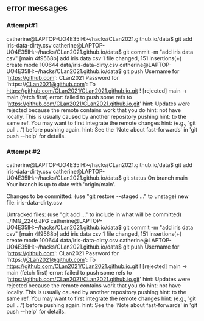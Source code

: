 ## error messages

### Attempt#1
catherine@LAPTOP-UO4E35IH:~/hacks/CLan2021.github.io/data$ git add iris-data-dirty.csv
catherine@LAPTOP-UO4E35IH:~/hacks/CLan2021.github.io/data$ git commit -m "add iris data csv"
[main 4f9568b] add iris data csv
 1 file changed, 151 insertions(+)
 create mode 100644 data/iris-data-dirty.csv
catherine@LAPTOP-UO4E35IH:~/hacks/CLan2021.github.io/data$ git push
Username for 'https://github.com': CLan2021
Password for 'https://CLan2021@github.com':
To https://github.com/CLan2021/CLan2021.github.io.git
 ! [rejected]        main -> main (fetch first)
error: failed to push some refs to 'https://github.com/CLan2021/CLan2021.github.io.git'
hint: Updates were rejected because the remote contains work that you do
hint: not have locally. This is usually caused by another repository pushing
hint: to the same ref. You may want to first integrate the remote changes
hint: (e.g., 'git pull ...') before pushing again.
hint: See the 'Note about fast-forwards' in 'git push --help' for details.

### Attempt #2
catherine@LAPTOP-UO4E35IH:~/hacks/CLan2021.github.io/data$ git add iris-data-dirty.csv
catherine@LAPTOP-UO4E35IH:~/hacks/CLan2021.github.io/data$ git status
On branch main
Your branch is up to date with 'origin/main'.

Changes to be committed:
  (use "git restore --staged <file>..." to unstage)
        new file:   iris-data-dirty.csv

Untracked files:
  (use "git add <file>..." to include in what will be committed)
        ../IMG_2246.JPG
catherine@LAPTOP-UO4E35IH:~/hacks/CLan2021.github.io/data$ git commit -m "add iris data csv"
[main 4f9568b] add iris data csv
 1 file changed, 151 insertions(+)
 create mode 100644 data/iris-data-dirty.csv
catherine@LAPTOP-UO4E35IH:~/hacks/CLan2021.github.io/data$ git push
Username for 'https://github.com': CLan2021
Password for 'https://CLan2021@github.com':
To https://github.com/CLan2021/CLan2021.github.io.git
 ! [rejected]        main -> main (fetch first)
error: failed to push some refs to 'https://github.com/CLan2021/CLan2021.github.io.git'
hint: Updates were rejected because the remote contains work that you do
hint: not have locally. This is usually caused by another repository pushing
hint: to the same ref. You may want to first integrate the remote changes
hint: (e.g., 'git pull ...') before pushing again.
hint: See the 'Note about fast-forwards' in 'git push --help' for details.
